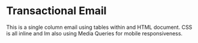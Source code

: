 # Transactional Email

This is a single column email using tables within and HTML document.
CSS is all inline and Im also using Media Queries for mobile responsiveness.
